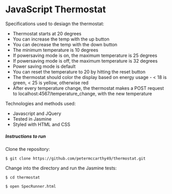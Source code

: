 JavaScript Thermostat
=====================


Specifications used to desiagn the thermostat:

- Thermostat starts at 20 degrees
- You can increase the temp with the up button
- You can decrease the temp with the down button
- The minimum temperature is 10 degrees
- If powersaving mode is on, the maximum temperature is 25 degrees
- If powersaving mode is off, the maximum temperature is 32 degrees
- Power saving mode is default
- You can reset the temperature to 20 by hitting the reset button
- The thermostat should color the display based on energy usage - < 18 is green, < 25 is yellow, otherwise red
- After every temperature change, the thermostat makes a POST request to localhost:4567/temperature_change, with the new temperature

Technologies and methods used:

- Javascript and JQuery
- Tested in Jasmine
- Styled with HTML and CSS


##### Instructions to run

Clone the repository:

```
$ git clone https://github.com/petermccarthy49/thermostat.git
```

Change into the directory and run the Jasmine tests:

```
$ cd thermostat

$ open SpecRunner.html
```